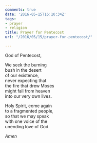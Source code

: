 ```yaml
---
comments: true
date: '2016-05-15T16:10:34Z'
tags:
- prayer
- religion
title: Prayer for Pentecost
url: "/2016/05/15/prayer-for-pentecost/"

---
```

God of Pentecost,

We seek the burning  
bush in the desert  
of our existence,  
never expecting that  
the fire that drew Moses  
might fall from heaven  
into our very own lives.

Holy Spirit, come again  
to a fragmented people,  
so that we may speak   
with one voice of the  
unending love of God.

*Amen*
